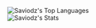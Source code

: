 ![Saviodz's Top Languages](https://github-readme-stats.vercel.app/api/top-langs/?username=Saviodz&theme=jolly&show_icons=true&hide_border=false&layout=compact)<br>
![Saviodz's Stats](https://github-readme-stats.vercel.app/api?username=Saviodz&theme=jolly&show_icons=true&hide_border=false&count_private=true)
